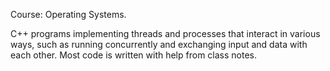 Course: Operating Systems.

C++ programs implementing threads and processes that interact in various ways, such as running concurrently and exchanging input and data with each other. Most code is written with help from class notes.
